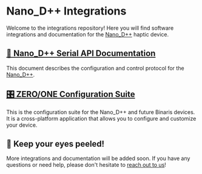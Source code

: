 # Nano_D++ Integrations

Welcome to the integrations repository! Here you will find software integrations and documentation for the [Nano_D++](https://store.binaris.io/products/nano_d-sensory-hid) haptic device.

## [📝 Nano_D++ Serial API Documentation](SERIAL_API.md)

This document describes the configuration and control protocol for the [Nano_D++](https://store.binaris.io/products/nano_d-sensory-hid).

## [🎛️ ZERO/ONE Configuration Suite](https://github.com/katbinaris/zeroone)

This is the configuration suite for the Nano_D++ and future Binaris devices. It is a cross-platform application that allows you to configure and customize your device.

## 👀 Keep your eyes peeled!

More integrations and documentation will be added soon. If you have any questions or need help, please don't hesitate to [reach out to us](https://discord.gg/mVTvppcfp6)!

